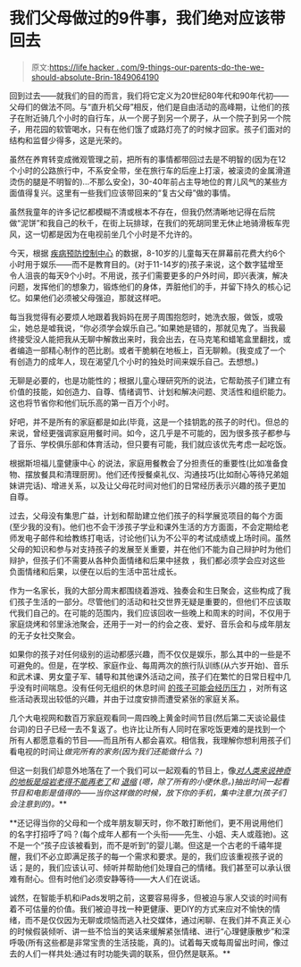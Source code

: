 # 我们父母做过的9件事，我们绝对应该带回去

> 原文:[https://life hacker . com/9-things-our-parents-do-the-we-should-absolute-Brin-1849064190](https://lifehacker.com/9-things-our-parents-did-that-we-should-absolutely-brin-1849064190)

回到过去——就我们的目的而言，我们将它定义为20世纪80年代和90年代初——父母们的做法不同。与“直升机父母”相反，他们是自由活动的高峰期，让他们的孩子在附近骑几个小时的自行车，从一个房子到另一个房子，从一个院子到另一个院子，用花园的软管喝水，只有在他们饿了或路灯亮了的时候才回家。孩子们面对的结构和监督少得多，这是光荣的。

虽然在养育转变成微观管理之前，把所有的事情都带回过去是不明智的(因为在12个小时的公路旅行中，不系安全带，坐在旅行车的后座上打滚，被滚烫的金属滑道烫伤的腿是不明智的)...不那么安全)，30-40年前占主导地位的育儿风气的某些方面值得复兴。这里有一些我们应该带回来的“复古父母”做的事情。

虽然我童年的许多记忆都模糊不清或根本不存在，但我仍然清晰地记得在后院做“泥饼”和我自己的秋千，在街上玩排球，在我们的死胡同里无休止地骑滑板车兜风，这一切都是因为在电视前坐几个小时是不允许的。

今天，根据 [疾病预防控制中心](https://www.cdc.gov/nccdphp/dnpao/multimedia/infographics/images/getmoving_8-10.png) 的数据，8-10岁的儿童每天在屏幕前花费大约6个小时用于娱乐——而不是教育目的。(对于11-14岁的)孩子来说，这个数字猛增至令人沮丧的每天9个小时。不用说，孩子们需要更多的户外时间，即兴表演，解决问题，发挥他们的想象力，锻炼他们的身体，弄脏他们的手，并留下持久的核心记忆。如果他们必须被父母强迫，那就这样吧。

每当我觉得有必要烦人地跟着我妈妈在房子周围抱怨时，她洗衣服，做饭，或吸尘，她总是嘘我说，“你必须学会娱乐自己。”如果她是错的，那就见鬼了。当我最终接受没人能把我从无聊中解救出来时，我会出去，在马克笔和蜡笔盒里翻找，或者编造一部精心制作的芭比剧。或者干脆躺在地板上，百无聊赖。(我变成了一个有创造力的成年人，现在渴望几个小时的独处时间来娱乐自己。去想想。)

无聊是必要的，也是功能性的；根据儿童心理研究所的说法，它帮助孩子们建立有价值的技能，如创造力、自尊、情绪调节、计划和解决问题、灵活性和组织能力。这也将节省你和他们玩乐高的第一百万个小时。

好吧，并不是所有的家庭都是如此(毕竟，这是一个挂钥匙的孩子的时代)。但总的来说，曾经更强调家庭用餐时间。如今，这几乎是不可能的，因为很多孩子都参与了音乐、学校俱乐部和体育活动，但只要有可能，我们就应该优先考虑一起吃饭。

根据斯坦福儿童健康中心 的说法，家庭用餐教会了分担责任的重要性(比如准备食物、摆放餐具和清理厨房)。他们还传授餐桌礼仪、沟通技巧(比如耐心等待兄弟姐妹讲完话)、增进关系，以及让父母花时间对他们的日常经历表示兴趣的孩子更加自尊。

过去，父母没有集思广益，计划和帮助建立他们孩子的科学展览项目的每个方面(至少我的没有)。他们也不会干涉孩子学业和课外生活的方方面面，不会定期给老师发电子邮件和给教练打电话，讨论他们认为不公平的考试成绩或上场时间。虽然父母的知识和参与对支持孩子的发展至关重要，并在他们不能为自己辩护时为他们辩护，但孩子们不需要从各种负面情绪和后果中拯救 ，我们都必须学会应对这些负面情绪和后果，以便在以后的生活中茁壮成长。

作为一名家长，我的大部分周末都围绕着游戏、独奏会和生日聚会，这些构成了我们孩子生活的一部分。尽管他们的活动和社交世界无疑是重要的，但他们不应该取代我们自己的。在可能的范围内，我们应该回收一些晚上和周末的时间，不仅用于家庭烧烤和邻里泳池聚会，还用于一对一的约会之夜、爱好、音乐会和与成年朋友的无子女社交聚会。

如果你的孩子对任何级别的运动都感兴趣，而不仅仅是娱乐，那么其中的一些是不可避免的。但是，在学校、家庭作业、每周两次的旅行队训练(从六岁开始)、音乐和武术课、男女童子军、辅导和其他课外活动之间，孩子们在繁忙的日常日程中几乎没有时间喘息。没有任何无组织的休息时间 [的孩子可能会经历压力](https://centralargroup.com/3-ways-overscheduling-negatively-impacts-kids-parents/) ，对所有这些活动表现出较低的兴趣，并由于过度安排而遭受紧张的家庭关系。

几个大电视网和数百万家庭观看同一周四晚上黄金时间节目(然后第二天谈论最佳台词)的日子已经一去不复返了。也许比让所有人同时在家吃饭更难的是找到一个所有人都愿意看的节目——而且所有人都会喜欢。相信我，我理解你想利用孩子们看电视的时间让*做完所有的家务(因为我们还能做什么？)* 

但这一刻我们却意外地落在了一个我们可以一起观看的节目上，像[*对人类来说神奇的*](https://www.youtube.com/watch?v=ifpdZsZRFyc)*[*地板是熔岩*](https://www.imdb.com/title/tt12370124/)*[*老得不能再老了*](https://www.cnn.com/2022/05/20/tv-shows/japan-youth-old-enough-netflix-intl-hnk/index.html)*和 [*退缩*](https://decider.com/2019/05/03/flinch-on-netflix-cast-trailer-filmed-location/) (嗯，除了所有的小便休息。)抽出时间一起看节目和电影是值得的——当你这样做的时候，放下你的手机，集中注意力(孩子们会注意到的)。***

 **还记得当你的父母和一个成年朋友聊天时，你不敢打断他们，更不用说用他们的名字打招呼了吗？(每个成年人都有一个头衔——先生、小姐、夫人或蔻驰)。这不是一个“孩子应该被看到，而不是听到”的婴儿潮。但这是一个古老的千禧年提醒，我们不必立即满足孩子的每一个需求和要求。是的，我们应该重视孩子说的话；是的，我们应该认可、倾听并帮助他们处理自己的情绪。我们甚至可以承认很难有耐心。但有时他们必须安静等待——大人们在说话。

诚然，在智能手机和iPads发明之前，这要容易得多，但被迫与家人交谈的时间有着不可估量的价值。我们被迫寻找一种更健康、更DIY的方式来应对不愉快的情绪，而不是仅仅因为无聊或烦恼而逃入社交媒体，通过闲聊、在我们并不真正关心的时候假装倾听、讲一些不恰当的笑话来缓解紧张情绪、进行“心理健康散步”和深呼吸(所有这些都是非常宝贵的生活技能，真的)。试着每天或每周留出时间，像过去的人们一样共处:通过有时功能失调的联系，但仍然是联系。**